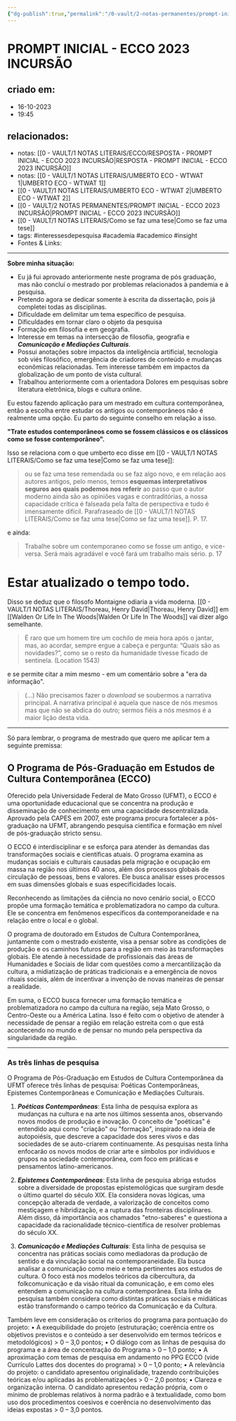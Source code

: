 ```yaml
---
{"dg-publish":true,"permalink":"/0-vault/2-notas-permanentes/prompt-inicial-ecco-2023-incursao/","tags":["permanente","interessesdepesquisa","academia","academico","insight"],"dgHomeLink":true,"dgShowLocalGraph":true,"dgShowFileTree":true,"dgEnableSearch":true}
---
```


# PROMPT INICIAL - ECCO 2023 INCURSÃO

## criado em: 
- 16-10-2023
- 19:45
## relacionados:
- notas: [[0 - VAULT/1 NOTAS LITERAIS/ECCO/RESPOSTA - PROMPT INICIAL - ECCO 2023 INCURSÃO\|RESPOSTA - PROMPT INICIAL - ECCO 2023 INCURSÃO]]
- notas: [[0 - VAULT/1 NOTAS LITERAIS/UMBERTO ECO - WTWAT 1\|UMBERTO ECO - WTWAT 1]]
- [[0 - VAULT/1 NOTAS LITERAIS/UMBERTO ECO - WTWAT 2\|UMBERTO ECO - WTWAT 2]]
- [[0 - VAULT/2 NOTAS PERMANENTES/PROMPT INICIAL - ECCO 2023 INCURSÃO\|PROMPT INICIAL - ECCO 2023 INCURSÃO]]
- [[0 - VAULT/1 NOTAS LITERAIS/Como se faz uma tese\|Como se faz uma tese]]
- tags: #interessesdepesquisa #academia #academico #insight 
- Fontes & Links: 
---
**Sobre minha situação:**

- Eu já fui aprovado anteriormente neste programa de pós graduação, mas não concluí o mestrado por problemas relacionados à pandemia e à pesquisa.
- Pretendo agora se dedicar somente à escrita da dissertação, pois já completei todas as disciplinas.
- Dificuldade em delimitar um tema específico de pesquisa.
- Dificuldades em tornar claro o objeto da pesquisa
- Formação em filosofia e em geografia.
- Interesse em temas na intersecção de filosofia, geografia e ***Comunicação e Mediações Culturais***.
- Possui anotações sobre impactos da inteligência artificial, tecnologia sob viés filosófico, emergência de criadores de conteúdo e mudanças econômicas relacionadas. Tem interesse também em impactos da globalização de um ponto de vista cultural.
- Trabalhou anteriormente com a orientadora Dolores em pesquisas sobre literatura eletrônica, blogs e cultura online.

Eu estou fazendo aplicação para um mestrado em cultura contemporânea, então a escolha entre estudar os antigos ou contemporâneos não é realmente uma opção. Eu parto do seguinte conselho em relação a isso.

**"Trate estudos contemporâneos como se fossem clássicos e os clássicos como se fosse contemporâneo".**

Isso se relaciona com o que umberto eco disse em [[0 - VAULT/1 NOTAS LITERAIS/Como se faz uma tese\|Como se faz uma tese]]: 

>ou se faz uma tese remendada ou se faz algo novo, e em relação aos autores antigos, pelo menos, temos **esquemas interpretativos seguros aos quais podemos nos referir** ao passo que o autor moderno ainda são as opiniões vagas e contraditórias, a nossa capacidade crítica é falseada pela falta de perspectiva e tudo é imensamente difícil. 
>Parafraseado de [[0 - VAULT/1 NOTAS LITERAIS/Como se faz uma tese\|Como se faz uma tese]]. P. 17.

e ainda:

>Trabalhe sobre um contemporaneo como se fosse um antigo, e vice-versa. Será mais agradável e você fará um trabalho mais sério. p. 17
 
# Estar atualizado o tempo todo. 

Disso se deduz que o filosofo Montaigne odiaria a vida moderna. [[0 - VAULT/1 NOTAS LITERAIS/Thoreau, Henry David\|Thoreau, Henry David]] em [[Walden Or Life In The Woods\|Walden Or Life In The Woods]] vai dizer algo semelhante. 

  > É raro que um homem tire um cochilo de meia hora após o jantar, mas, ao acordar, sempre ergue a cabeça e pergunta: “Quais são as novidades?”, como se o resto da humanidade tivesse ficado de sentinela. (Location 1543)
 > 

e se permite citar a mim mesmo - em um comentário sobre a "era da informação".

>(...) Não precisamos fazer o _download_ se soubermos a narrativa principal. A narrativa principal é aquela que nasce de nós mesmos mas que não se abdica do outro; sermos fiéis a nós mesmos é a maior lição desta vida.

---

Só para lembrar, o programa de mestrado que quero me aplicar tem a seguinte premissa:

## O Programa de Pós-Graduação em Estudos de Cultura Contemporânea (ECCO) 

Oferecido pela Universidade Federal de Mato Grosso (UFMT), o ECCO é uma oportunidade educacional que se concentra na produção e disseminação de conhecimento em uma capacidade descentralizada. Aprovado pela CAPES em 2007, este programa procura fortalecer a pós-graduação na UFMT, abrangendo pesquisa científica e formação em nível de pós-graduação stricto sensu.

O ECCO é interdisciplinar e se esforça para atender às demandas das transformações sociais e científicas atuais. O programa examina as mudanças sociais e culturais causadas pela migração e ocupação em massa na região nos últimos 40 anos, além dos processos globais de circulação de pessoas, bens e valores. Ele busca analisar esses processos em suas dimensões globais e suas especificidades locais.

Reconhecendo as limitações da ciência no novo cenário social, o ECCO propõe uma formação temática e problematizadora no campo da cultura. Ele se concentra em fenômenos específicos da contemporaneidade e na relação entre o local e o global.

O programa de doutorado em Estudos de Cultura Contemporânea, juntamente com o mestrado existente, visa a pensar sobre as condições de produção e os caminhos futuros para a região em meio às transformações globais. Ele atende à necessidade de profissionais das áreas de Humanidades e Sociais de lidar com questões como a mercantilização da cultura, a midiatização de práticas tradicionais e a emergência de novos rituais sociais, além de incentivar a invenção de novas maneiras de pensar a realidade.

Em suma, o ECCO busca fornecer uma formação temática e problematizadora no campo da cultura na região, seja Mato Grosso, o Centro-Oeste ou a América Latina. Isso é feito com o objetivo de atender à necessidade de pensar a região em relação estreita com o que está acontecendo no mundo e de pensar no mundo pela perspectiva da singularidade da região.

---

### As três linhas de pesquisa

O Programa de Pós-Graduação em Estudos de Cultura Contemporânea da UFMT oferece três linhas de pesquisa: Poéticas Contemporâneas, Epistemes Contemporâneas e Comunicação e Mediações Culturais.

1. ***Poéticas Contemporâneas***: Esta linha de pesquisa explora as mudanças na cultura e na arte nos últimos sessenta anos, observando novos modos de produção e inovação. O conceito de "poéticas" é entendido aqui como "criação" ou "formação", inspirado na ideia de autopoiésis, que descreve a capacidade dos seres vivos e das sociedades de se auto-criarem continuamente. As pesquisas nesta linha enfocarão os novos modos de criar arte e símbolos por indivíduos e grupos na sociedade contemporânea, com foco em práticas e pensamentos latino-americanos.

2. ***Epistemes Contemporâneas***: Esta linha de pesquisa abriga estudos sobre a diversidade de propostas epistemológicas que surgiram desde o último quartel do século XIX. Ela considera novas lógicas, uma concepção alterada de verdade, a valorização de conceitos como mestiçagem e hibridização, e a ruptura das fronteiras disciplinares. Além disso, dá importância aos chamados "etno-saberes" e questiona a capacidade da racionalidade técnico-científica de resolver problemas do século XX.

3. ***Comunicação e Mediações Culturais***: Esta linha de pesquisa se concentra nas práticas sociais como mediadoras da produção de sentido e da vinculação social na contemporaneidade. Ela busca analisar a comunicação como meio e tema pertinentes aos estudos de cultura. O foco está nos modelos teóricos da cibercultura, da folkcomunicação e da visão ritual da comunicação, e em como eles entendem a comunicação na cultura contemporânea. Esta linha de pesquisa também considera como distintas práticas sociais e midiáticas estão transformando o campo teórico da Comunicação e da Cultura.

Também leve em consideração os criterios do programa para pontuação do projeto: • A exequibilidade do projeto (estruturação; coerência entre os objetivos previstos e o conteúdo a ser desenvolvido em termos teóricos e metodológicos) > 0 – 3,0 pontos; • O diálogo com as linhas de pesquisa do programa e a área de concentração do Programa > 0 – 1,0 ponto; • A aproximação com temas de pesquisa em andamento no PPG ECCO (vide Currículo Lattes dos docentes do programa) > 0 – 1,0 ponto; • A relevância do projeto: o candidato apresentou originalidade, trazendo contribuições teóricas e/ou aplicadas às problematizações > 0 – 2,0 pontos; • Clareza e organização interna. O candidato apresentou redação própria, com o mínimo de problemas relativos à norma padrão e à textualidade, como bom uso dos procedimentos coesivos e coerência no desenvolvimento das ideias expostas > 0 – 3,0 pontos.